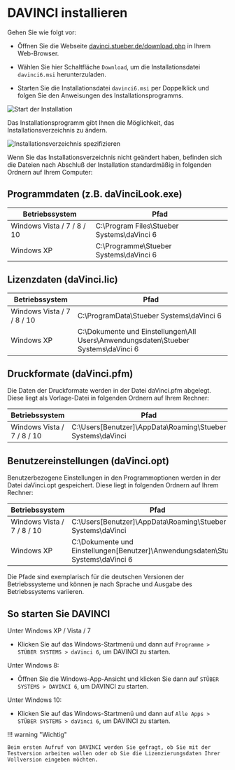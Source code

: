 # DAVINCI installieren

Gehen Sie wie folgt vor:

* Öffnen Sie die Webseite [davinci.stueber.de/download.php](https://davinci.stueber.de/download.php) in Ihrem Web-Browser.

* Wählen Sie hier Schaltfläche `Download`, um die Installationsdatei `davinci6.msi` herunterzuladen.

* Starten Sie die Installationsdatei `davinci6.msi` per Doppelklick und folgen Sie den Anweisungen des Installationsprogramms.

![Start der Installation](/assets/images/allgemein/allgemein1.png)

Das Installationsprogramm gibt Ihnen die Möglichkeit, das Installationsverzeichnis zu ändern.

![Installationsverzeichnis spezifizieren](/assets/images/allgemein/allgemein2.png)
  
Wenn Sie das Installationsverzeichnis nicht geändert haben, befinden sich die Dateien nach Abschluß der Installation standardmäßig in folgenden Ordnern auf Ihrem Computer:

## Programmdaten (z.B. daVinciLook.exe)

| Betriebssystem             | Pfad                                       |
| -------------------------- | ------------------------------------------ |
| Windows Vista / 7 / 8 / 10 | C:\Program Files\Stueber Systems\daVinci 6 |
| Windows XP                 | C:\Programme\Stueber Systems\daVinci 6     |

## Lizenzdaten (daVinci.lic)

| Betriebssystem             | Pfad |
| -------------------------- | -------------- |
| Windows Vista / 7 / 8 / 10 | C:\ProgramData\Stueber Systems\daVinci 6|                                        
| Windows XP                 | C:\Dokumente und Einstellungen\All Users\Anwendungsdaten\Stueber Systems\daVinci 6 |

## Druckformate (daVinci.pfm)

Die Daten der Druckformate werden in der Datei daVinci.pfm abgelegt. Diese liegt als Vorlage-Datei in folgenden Ordnern auf Ihrem Rechner:

| Betriebssystem             | Pfad |                                     
| -------------------------- | ---- |
|  Windows Vista / 7 / 8 / 10 | C:\Users\[Benutzer]\AppData\Roaming\Stueber Systems\daVinci|                         |        | Windows XP                 | C:\Dokumente und Einstellungen\[Benutzer]\Anwendungsdaten\Stueber Systems\daVinci 6 | 

## Benutzereinstellungen (daVinci.opt)

Benutzerbezogene Einstellungen in den Programmoptionen werden in der Datei daVinci.opt gespeichert. Diese liegt in folgenden Ordnern auf Ihrem Rechner:

Betriebssystem             | Pfad
-------------------------- | -------------
Windows Vista / 7 / 8 / 10 | C:\Users\[Benutzer]\AppData\Roaming\Stueber Systems\daVinci
Windows XP                 | C:\Dokumente und Einstellungen\[Benutzer]\Anwendungsdaten\Stueber Systems\daVinci 6

Die Pfade sind exemplarisch für die deutschen Versionen der Betriebssysteme und können je nach Sprache und Ausgabe des Betriebssystems variieren.

## So starten Sie DAVINCI

Unter Windows XP / Vista / 7

* Klicken Sie auf das Windows-Startmenü und dann auf `Programme > STÜBER SYSTEMS > daVinci 6`, um DAVINCI zu starten.

Unter Windows 8:

* Öffnen Sie die Windows-App-Ansicht und klicken Sie dann auf `STÜBER SYSTEMS > DAVINCI 6`, um DAVINCI zu starten.

Unter Windows 10:

* Klicken Sie auf das Windows-Startmenü und dann auf `Alle Apps > STÜBER SYSTEMS > daVinci 6`, um DAVINCI zu starten.

!!! warning "Wichtig"

    Beim ersten Aufruf von DAVINCI werden Sie gefragt, ob Sie mit der Testversion arbeiten wollen oder ob Sie die Lizenzierungsdaten Ihrer Vollversion eingeben möchten.
